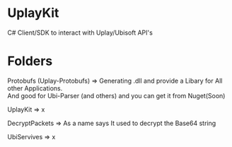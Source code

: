 # UplayKit
C# Client/SDK to interact with Uplay/Ubisoft API's

# Folders
Protobufs (Uplay-Protobufs) => Generating .dll and provide a Libary for All other Applications.\
And good for Ubi-Parser (and others) and you can get it from Nuget(Soon)

UplayKit => x

DecryptPackets => As a name says It used to decrypt the Base64 string 

UbiServives => x
